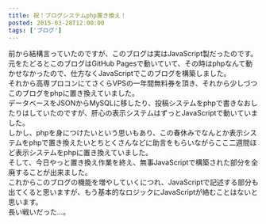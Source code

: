 ```yaml
---
title: 祝！ブログシステムphp置き換え！
posted: 2015-03-28T12:00:00
tags: ['ブログ']
---
```


前から結構言っていたのですが、このブログは実はJavaScript製だったのです。  
元をたどるとこのブログはGitHub
Pagesで動いていて、その時はphpなんて動かせなかったので、仕方なくJavaScriptでこのブログを構築しました。  
それから高専プロコンにてさくらVPSの一年間無料券を頂き、それから少しづつこのブログをphpに置き換えていました。  
データベースをJSONからMySQLに移したり、投稿システムをphpで書きなおしたりはしていたのですが、肝心の表示システムはずっとJavaScriptで動いていました。  
しかし、phpを身につけたいという思いもあり、この春休みでなんとか表示システムをphpで置き換えたいとちとくさんなどに助言をもらいながらここ二週間ほど表示システムをphpに置き換えていました。  
そして、今日やっと置き換え作業を終え、無事JavaScriptで構築された部分を全廃することが出来ました。  
これからこのブログの機能を増やしていくにつれ、JavaScriptで記述する部分も出てくると思いますが、もう基本的なロジックにJavaScriptが絡むことはないと思います。  
長い戦いだった…。

